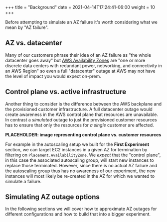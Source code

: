 +++
title = "Background"
date =  2021-04-14T17:24:41-06:00
weight = 10
+++

Before attempting to simulate an AZ failure it's worth considering what we mean by "AZ failure". 

## AZ vs. datacenter

Many of our customers phrase their idea of an AZ failure as "the whole datacenter goes away" but [AWS Availability Zones](https://aws.amazon.com/about-aws/global-infrastructure/regions_az/#Availability_Zones) are "one or more discrete data centers with redundant power, networking, and connectivity in an AWS Region" so even a full "datacenter" outage at AWS may not have the level of impact you would expect on-prem.

## Control plane vs. active infrastructure

Another thing to consider is the difference between the AWS backplane and the provisioned customer infrastructure. A full datacenter outage would create awareness in the AWS control plane that resources are unavailable. In contrast a _simulated_ outage to just the provisioned customer resources has to ensure that only the resources for _a single_ customer are affected.

**PLACEHOLDER: image representing control plane vs. customer resources**


For example in the autoscaling setup we built for the **First Experiment** section, we can target EC2 instances in a given AZ for termination by filtering on `Placement.AvailabilityZone`. We _expect_ that the "control plane", in this case the associated autoscaling group, will start new instances to replace those terminated. However, since there is no actual AZ failure and the autoscaling group thus has no awareness of our experiment, the new instances will most likely be re-created in the AZ for which we wanted to simulate a failure.

## Simulating AZ outage options

In the following sections we will cover how to approximate AZ outages for different configurations and how to build that into a bigger experiment.